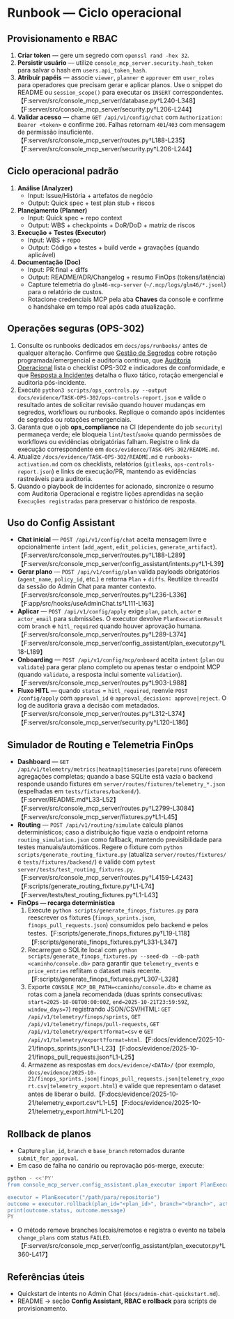 # Runbook — Ciclo operacional

## Provisionamento e RBAC

1. **Criar token** — gere um segredo com `openssl rand -hex 32`.
2. **Persistir usuário** — utilize `console_mcp_server.security.hash_token` para salvar o hash em `users.api_token_hash`.
3. **Atribuir papéis** — associe `viewer`, `planner` e `approver` em `user_roles` para operadores que precisam gerar e aplicar planos.
   Use o snippet do README ou `session_scope()` para executar os `INSERT` correspondentes. 【F:server/src/console_mcp_server/database.py†L240-L348】【F:server/src/console_mcp_server/security.py†L206-L244】
4. **Validar acesso** — chame `GET /api/v1/config/chat` com `Authorization: Bearer <token>` e confirme `200`. Falhas retornam `401`/`403` com mensagem de permissão insuficiente. 【F:server/src/console_mcp_server/routes.py†L188-L235】【F:server/src/console_mcp_server/security.py†L206-L244】

## Ciclo operacional padrão

1. **Análise (Analyzer)**
   - Input: Issue/História + artefatos de negócio
   - Output: Quick spec + test plan stub + riscos
2. **Planejamento (Planner)**
   - Input: Quick spec + repo context
   - Output: WBS + checkpoints + DoR/DoD + matriz de riscos
3. **Execução + Testes (Executor)**
   - Input: WBS + repo
   - Output: Código + testes + build verde + gravações (quando aplicável)
4. **Documentação (Doc)**
   - Input: PR final + diffs
   - Output: README/ADR/Changelog + resumo FinOps (tokens/latência)
   - Capture telemetria do `glm46-mcp-server` (`~/.mcp/logs/glm46/*.jsonl`) para o relatório de custos.
   - Rotacione credenciais MCP pela aba **Chaves** da console e confirme o handshake em tempo real após cada atualização.

## Operações seguras (OPS-302)

1. Consulte os runbooks dedicados em `docs/ops/runbooks/` antes de qualquer alteração. Confirme que [Gestão de Segredos](ops/runbooks/secret-management.md) cobre rotação programada/emergencial e auditoria contínua, que [Auditoria Operacional](ops/runbooks/auditoria-operacional.md) lista o checklist OPS-302 e indicadores de conformidade, e que [Resposta a Incidentes](ops/runbooks/secrets-incident-playbook.md) detalha o fluxo tático, rotação emergencial e auditoria pós-incidente.
2. Execute `python3 scripts/ops_controls.py --output docs/evidence/TASK-OPS-302/ops-controls-report.json` e valide o resultado antes de solicitar revisão quando houver mudanças em segredos, workflows ou runbooks. Replique o comando após incidentes de segredos ou rotações emergenciais.
3. Garanta que o job **ops_compliance** na CI (dependente do job `security`) permaneça verde; ele bloqueia `lint`/`test`/`smoke` quando permissões de workflows ou evidências obrigatórias falham. Registre o link da execução correspondente em `docs/evidence/TASK-OPS-302/README.md`.
4. Atualize `/docs/evidence/TASK-OPS-302/README.md` e `runbooks-activation.md` com os checklists, relatórios (`gitleaks`, `ops-controls-report.json`) e links de execução/PR, mantendo as evidências rastreáveis para auditoria.
5. Quando o playbook de incidentes for acionado, sincronize o resumo com Auditoria Operacional e registre lições aprendidas na seção `Execuções registradas` para preservar o histórico de resposta.

## Uso do Config Assistant

- **Chat inicial** — `POST /api/v1/config/chat` aceita mensagem livre e opcionalmente `intent` (`add_agent`, `edit_policies`, `generate_artifact`). 【F:server/src/console_mcp_server/routes.py†L188-L289】【F:server/src/console_mcp_server/config_assistant/intents.py†L1-L39】
- **Gerar plano** — `POST /api/v1/config/plan` valida payloads obrigatórios (`agent_name`, `policy_id`, etc.) e retorna `Plan` + `diffs`.
  Reutilize `threadId` da sessão do Admin Chat para manter contexto. 【F:server/src/console_mcp_server/routes.py†L236-L336】【F:app/src/hooks/useAdminChat.ts†L111-L163】
- **Aplicar** — `POST /api/v1/config/apply` exige `plan`, `patch`, `actor` e `actor_email` para submissões. O executor devolve `PlanExecutionResult` com `branch` e `hitl_required` quando houver aprovação humana. 【F:server/src/console_mcp_server/routes.py†L289-L374】【F:server/src/console_mcp_server/config_assistant/plan_executor.py†L18-L189】
- **Onboarding** — `POST /api/v1/config/mcp/onboard` aceita `intent` (`plan` ou `validate`) para gerar plano completo ou apenas testar o endpoint MCP (quando `validate`, a resposta inclui somente `validation`). 【F:server/src/console_mcp_server/routes.py†L903-L988】
- **Fluxo HITL** — quando `status` = `hitl_required`, reenvie `POST /config/apply` com `approval_id` e `approval_decision: approve|reject`. O log de auditoria grava a decisão com metadados. 【F:server/src/console_mcp_server/routes.py†L312-L374】【F:server/src/console_mcp_server/security.py†L120-L186】

## Simulador de Routing e Telemetria FinOps

- **Dashboard** — `GET /api/v1/telemetry/metrics|heatmap|timeseries|pareto|runs` oferecem agregações completas; quando a base SQLite está vazia o backend responde usando fixtures em `server/routes/fixtures/telemetry_*.json` (espelhadas em `tests/fixtures/backend/`). 【F:server/README.md†L33-L52】【F:server/src/console_mcp_server/routes.py†L2799-L3084】【F:server/src/console_mcp_server/fixtures.py†L1-L45】
- **Routing** — `POST /api/v1/routing/simulate` calcula planos determinísticos; caso a distribuição fique vazia o endpoint retorna `routing_simulation.json` como fallback, mantendo previsibilidade para testes manuais/automáticos. Regere o fixture com `python scripts/generate_routing_fixture.py` (atualiza `server/routes/fixtures/` e `tests/fixtures/backend/`) e valide com `pytest server/tests/test_routing_fixtures.py`. 【F:server/src/console_mcp_server/routes.py†L4159-L4243】【F:scripts/generate_routing_fixture.py†L1-L74】【F:server/tests/test_routing_fixtures.py†L1-L43】
- **FinOps — recarga determinística**
  1. Execute `python scripts/generate_finops_fixtures.py` para reescrever os fixtures (`finops_sprints.json`, `finops_pull_requests.json`) consumidos pelo backend e pelos testes.【F:scripts/generate_finops_fixtures.py†L19-L118】【F:scripts/generate_finops_fixtures.py†L331-L347】
  2. Recarregue o SQLite local com `python scripts/generate_finops_fixtures.py --seed-db --db-path <caminho/console.db>` para garantir que `telemetry_events` e `price_entries` reflitam o dataset mais recente.【F:scripts/generate_finops_fixtures.py†L307-L328】
  3. Exporte `CONSOLE_MCP_DB_PATH=<caminho/console.db>` e chame as rotas com a janela recomendada (duas sprints consecutivas: `start=2025-10-08T00:00:00Z`, `end=2025-10-21T23:59:59Z`, `window_days=7`) registrando JSON/CSV/HTML: `GET /api/v1/telemetry/finops/sprints`, `GET /api/v1/telemetry/finops/pull-requests`, `GET /api/v1/telemetry/export?format=csv` e `GET /api/v1/telemetry/export?format=html`.【F:docs/evidence/2025-10-21/finops_sprints.json†L1-L23】【F:docs/evidence/2025-10-21/finops_pull_requests.json†L1-L25】
  4. Armazene as respostas em `docs/evidence/<DATA>/` (por exemplo, `docs/evidence/2025-10-21/finops_sprints.json|finops_pull_requests.json|telemetry_export.csv|telemetry_export.html`) e valide que representam o dataset antes de liberar o build.【F:docs/evidence/2025-10-21/telemetry_export.csv†L1-L5】【F:docs/evidence/2025-10-21/telemetry_export.html†L1-L20】

## Rollback de planos

- Capture `plan_id`, `branch` e `base_branch` retornados durante `submit_for_approval`.
- Em caso de falha no canário ou reprovação pós-merge, execute:

```bash
python - <<'PY'
from console_mcp_server.config_assistant.plan_executor import PlanExecutor

executor = PlanExecutor("/path/para/repositorio")
outcome = executor.rollback(plan_id="<plan_id>", branch="<branch>", actor="rollback-bot")
print(outcome.status, outcome.message)
PY
```

- O método remove branches locais/remotos e registra o evento na tabela `change_plans` com status `FAILED`. 【F:server/src/console_mcp_server/config_assistant/plan_executor.py†L360-L417】

## Referências úteis

- Quickstart de intents no Admin Chat (`docs/admin-chat-quickstart.md`).
- README → seção **Config Assistant, RBAC e rollback** para scripts de provisionamento.
